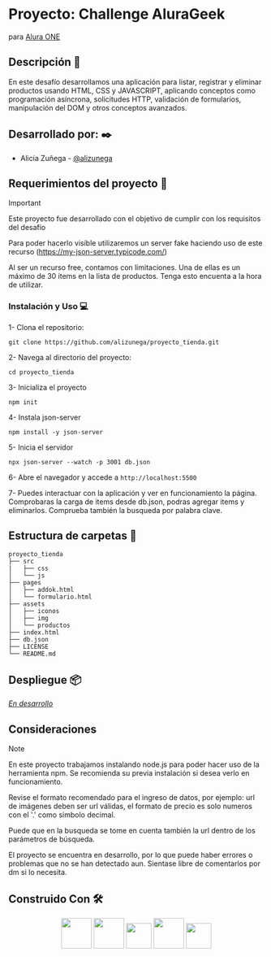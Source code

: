 # Proyecto: Challenge AluraGeek

para [Alura ONE](https://github.com/alura-es-cursos)

## Descripción :notebook_with_decorative_cover:

En este desafío desarrollamos una aplicación para listar, registrar y eliminar productos usando HTML, CSS y JAVASCRIPT, aplicando conceptos como programación asíncrona, solicitudes HTTP, validación de formularios, manipulación del DOM y otros conceptos avanzados.

## Desarrollado por: :black_nib:

- Alicia Zuñega - [@alizunega](https://github.com/alizunega)

## Requerimientos del proyecto :memo:

> [!IMPORTANT]
>
> Este proyecto fue desarrollado con el objetivo de cumplir con los requisitos del desafío
>
> Para poder hacerlo visible utilizaremos un server fake haciendo uso de este recurso (https://my-json-server.typicode.com/)
>
> Al ser un recurso free, contamos con limitaciones. Una de ellas es un máximo de 30 items en la lista de productos. Tenga esto encuenta a la hora de utilizar.

### Instalación y Uso :computer:

1- Clona el repositorio:

`git clone https://github.com/alizunega/proyecto_tienda.git `

2- Navega al directorio del proyecto:

`cd proyecto_tienda`

3- Inicializa el proyecto

`npm init`

4- Instala json-server

`npm install -y json-server`

5- Inicia el servidor

`npx json-server --watch -p 3001 db.json`

6- Abre el navegador y accede a `http://localhost:5500`

7- Puedes interactuar con la aplicación y ver en funcionamiento la página. Comprobaras la carga de items desde db.json, podras agregar items y eliminarlos. Comprueba también la busqueda por palabra clave.

## Estructura de carpetas :open_file_folder:

```
proyecto_tienda
├── src
|   ├── css
│   └── js
├── pages
│   ├── addok.html
│   └── formulario.html
├── assets
│   ├── iconos
│   ├── img
│   └── productos
├── index.html
├── db.json
├── LICENSE
└── README.md
```

## Despliegue :package:

[_En desarrollo_](#)

## Consideraciones

> [!NOTE]
> En este proyecto trabajamos instalando node.js para poder hacer uso de la herramienta npm. Se recomienda su previa instalación si desea verlo en funcionamiento.
>
> Revise el formato recomendado para el ingreso de datos, por ejemplo: url de imágenes deben ser url válidas, el formato de precio es solo numeros con el '.' como simbolo decimal.
>
> Puede que en la busqueda se tome en cuenta también la url dentro de los parámetros de búsqueda.
>
> El proyecto se encuentra en desarrollo, por lo que puede haber errores o problemas que no se han detectado aun. Sientase libre de comentarlos por dm si lo necesita.

## Construido Con :hammer_and_wrench:

<!-- <p align="center" hidden>
  <a href="https://skillicons.dev">
    <img src="https://skillicons.dev/icons?i=html,css,js,nodejs,npm" />
  </a>
</p> -->
<div align="center" background-color="white">
  <img src="https://user-images.githubusercontent.com/25181517/192158954-f88b5814-d510-4564-b285-dff7d6400dad.png" width="60">
  <img src="https://user-images.githubusercontent.com/25181517/183898674-75a4a1b1-f960-4ea9-abcb-637170a00a75.png" width="60">
  <img src="https://user-images.githubusercontent.com/25181517/117447155-6a868a00-af3d-11eb-9cfe-245df15c9f3f.png" width="50">
  <img src="https://user-images.githubusercontent.com/25181517/183568594-85e280a7-0d7e-4d1a-9028-c8c2209e073c.png" width="60">
  <img src="https://user-images.githubusercontent.com/25181517/121401671-49102800-c959-11eb-9f6f-74d49a5e1774.png" width="50">
</div>
